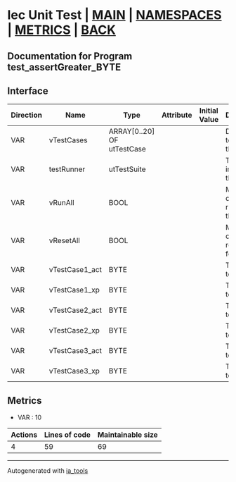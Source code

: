 # Iec Unit Test | [MAIN] | [NAMESPACES] | [METRICS] | [BACK]  

## Documentation for Program test_assertGreater_BYTE  

## Interface  

| Direction | Name | Type | Attribute | Initial Value | Documentation |
| --------- | ---- | ---- | --------- | ------------- | ------------- |
| VAR | vTestCases | ARRAY[0..20] OF utTestCase |  |  | Definition of all test cases for this POU |  
| VAR | testRunner | utTestSuite |  |  | Test Suite fb instance to run the tests |  
| VAR | vRunAll | BOOL |  |  | Manual command to run all tests for this POU |  
| VAR | vResetAll | BOOL |  |  | Manual command to reset all tests for this POU |  
| VAR | vTestCase1_act | BYTE |  |  | Test data 1 of test case 1 |  
| VAR | vTestCase1_xp | BYTE |  |  | Test data 2 of test case 1 |  
| VAR | vTestCase2_act | BYTE |  |  | Test data 1 of test case 2 |  
| VAR | vTestCase2_xp | BYTE |  |  | Test data 2 of test case 2 |  
| VAR | vTestCase3_act | BYTE |  |  | Test data 1 of test case 3 |  
| VAR | vTestCase3_xp | BYTE |  |  | Test data 2 of test case 3 |  


## Metrics  

- VAR : 10

| Actions | Lines of code | Maintainable size |
| ------- | ------------- | ----------------- |
| 4 | 59 | 69 |

---
Autogenerated with [ia_tools](https://github.com/tkucic/ia_tools)  

[MAIN]: ../../../../index.md
[NAMESPACES]: ../../nsList.md
[METRICS]: ../../../metrics.md
[BACK]: ../nsMain.md

